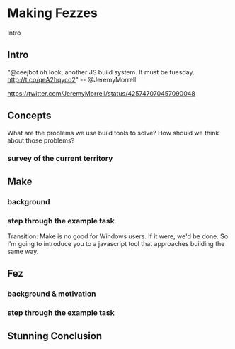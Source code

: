 # Making Fezzes

Intro

## Intro

"@ceejbot oh look, another JS build system. It must be tuesday. http://t.co/qeA2hqyco2" -- @JeremyMorrell

https://twitter.com/JeremyMorrell/status/425747070457090048

## Concepts

What are the problems we use build tools to solve? How should we think about those problems?

### survey of the current territory

### 

## Make

### background

### step through the example task


Transition: Make is no good for Windows users. If it were, we'd be done. So I'm going to introduce you to a javascript tool that approaches building the same way.

## Fez

### background & motivation

### step through the example task

## Stunning Conclusion

